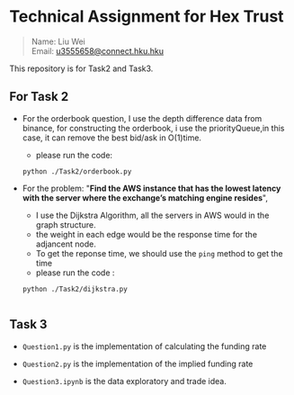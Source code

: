 # Technical Assignment for Hex Trust

> Name: Liu Wei\
> Email: u3555658@connect.hku.hku

This repository is for Task2 and Task3. 

## For Task 2

- For the orderbook question,  I use the depth difference data from binance, for constructing the orderbook, i use the priorityQueue,in this case, it can remove the best bid/ask in O(1)time.  

    - please run the code:
    ```
    python ./Task2/orderbook.py
    ```

- For the problem: "**Find the AWS instance that has the lowest latency with the server where the exchange’s matching engine resides**", 
    - I use the Dijkstra Algorithm, all the servers in AWS would in the graph structure.
    - the weight in each edge would be the response time for the adjancent node. 
    - To get the reponse time, we should use the `ping` method to get the time
    - please run the code :
    ```
    python ./Task2/dijkstra.py


## Task 3
- `Question1.py` is the implementation of calculating the funding rate
- `Question2.py` is the implementation of the implied funding rate

- `Question3.ipynb` is the data exploratory and trade idea.



